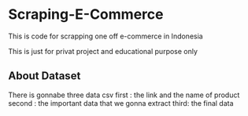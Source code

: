# Scraping-E-Commerce
This is code for scrapping one off e-commerce in Indonesia


This is just for privat project and educational purpose only

## About Dataset

There is gonnabe three data csv
first : the link and the name of product
second : the important data that we gonna extract
third: the final data
